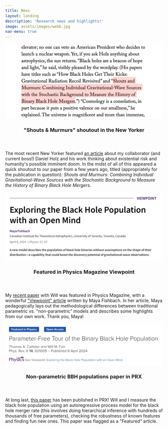```yaml
---
title: News
layout: landing
description: 'Research news and highlights!'
image: assets/images/webb.jpg
nav-menu: true
---
```


<!-- Main -->
<div id="main">

<!-- Two -->
<section id="two" class="spotlights">
	<section>
		<a href="generic.html" class="image">
	        <img src="assets/images/news/new-yorker.png" alt="" data-position="center center"/>
        </a>
		<div class="content">
			<div class="inner">
				<header class="major">
					<h3>"Shouts & Murmurs" shoutout in the New Yorker</h3>
				</header>
				    <p>
                    The most recent New Yorker featured <a href="https://www.newyorker.com/magazine/2024/06/10/are-we-doomed-heres-how-to-think-about-it">an article</a> about my collaborator (and current boss!) Daniel Holz and his work thinking about existential risk and humanity's possible imminent doom.
                    In the midst of all of this appeared a quick shoutout to our paper from a few years ago, titled (appropriately for the publication in question): <em>Shouts and Murmurs: Combining Individual Gravitational-Wave Sources with the Stochastic Background to Measure the History of Binary Black Hole Mergers</em>.
                    </p>
			</div>
		</div>
	</section>
	<section>
		<a href="generic.html" class="image">
	        <img src="assets/images/news/ar-viewpoint.png" alt="" data-position="center center"/>
        </a>
		<div class="content">
			<div class="inner">
				<header class="major">
					<h3>Featured in Physics Magazine Viewpoint</h3>
				</header>
				    <p>
                    My <a href="https://journals.aps.org/prx/abstract/10.1103/PhysRevX.14.021005">recent paper</a> with Will was featured in Physics Magazine, with a wonderful <a href="https://physics.aps.org/articles/v17/57">"Viewpoint" article</a> written by Maya Fishbach.
                    In her article, Maya pedagogically lays out the methodological differences between traditional parametric vs. "non-parametric" models and describes some highlights from our own work.
                    Thank you, Maya!
                    </p>
			</div>
		</div>
	</section>
	<section>
		<a href="generic.html" class="image">
	        <img src="assets/images/news/prx.jpeg" alt="" data-position="center center"/>
        </a>
		<div class="content">
			<div class="inner">
				<header class="major">
					<h3>Non-parametric BBH populations paper in PRX</h3>
				</header>
				    <p>
                    At long last, <a href="https://journals.aps.org/prx/abstract/10.1103/PhysRevX.14.021005">this paper</a> has been published in PRX!
                    Will and I measure the black hole population using an autoregressive process model for the black hole merger rate (this involves doing hierarchical inference with hundreds of thousands of free parameters), checking the robustness of known features and finding fun new ones.
                    This paper was flagged as a "Featured" article.
                    </p>
			</div>
		</div>
	</section>
</section>


</div>
